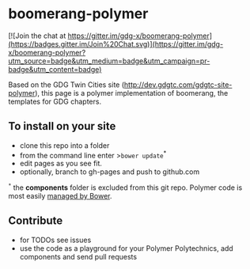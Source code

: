boomerang-polymer
==================

[![Join the chat at https://gitter.im/gdg-x/boomerang-polymer](https://badges.gitter.im/Join%20Chat.svg)](https://gitter.im/gdg-x/boomerang-polymer?utm_source=badge&utm_medium=badge&utm_campaign=pr-badge&utm_content=badge)

Based on the GDG Twin Cities site (http://dev.gdgtc.com/gdgtc-site-polymer), this page is a polymer implementation of 
boomerang, the templates for GDG chapters.

## To install on your site
- clone this repo into a folder
- from the command line enter >`bower update`<sup>*</sup>
- edit pages as you see fit.
- optionally, branch to gh-pages and push to github.com

<sup>`*`</sup> the **components** folder is excluded from this git repo.  Polymer code is most easily [managed by Bower](https://www.polymer-project.org/docs/start/getting-the-code.html#using-bower).


## Contribute
- for TODOs see issues
- use the code as a playground for your Polymer Polytechnics, add components and send pull requests
